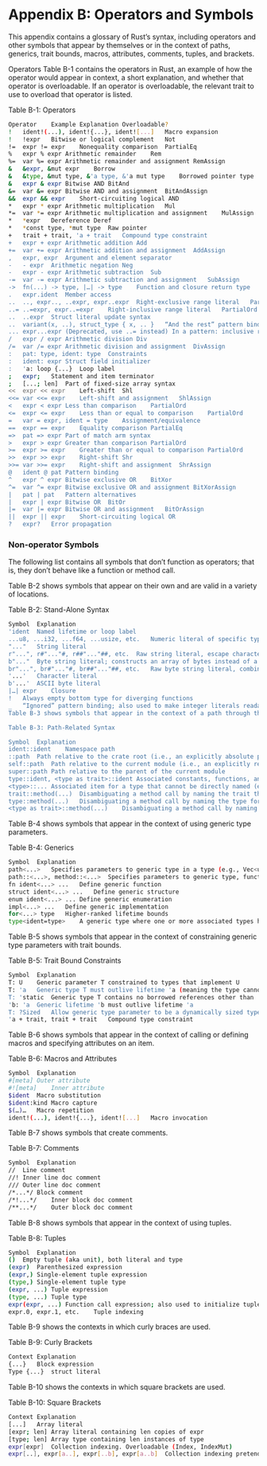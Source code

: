 # Appendix B: Operators and Symbols

This appendix contains a glossary of Rust’s syntax, including operators and other symbols that appear by themselves or in the context of paths, generics, trait bounds, macros, attributes, comments, tuples, and brackets.

Operators
Table B-1 contains the operators in Rust, an example of how the operator would appear in context, a short explanation, and whether that operator is overloadable. If an operator is overloadable, the relevant trait to use to overload that operator is listed.

Table B-1: Operators
```bash
Operator	Example	Explanation	Overloadable?
!	ident!(...), ident!{...}, ident![...]	Macro expansion	
!	!expr	Bitwise or logical complement	Not
!=	expr != expr	Nonequality comparison	PartialEq
%	expr % expr	Arithmetic remainder	Rem
%=	var %= expr	Arithmetic remainder and assignment	RemAssign
&	&expr, &mut expr	Borrow	
&	&type, &mut type, &'a type, &'a mut type	Borrowed pointer type	
&	expr & expr	Bitwise AND	BitAnd
&=	var &= expr	Bitwise AND and assignment	BitAndAssign
&&	expr && expr	Short-circuiting logical AND	
*	expr * expr	Arithmetic multiplication	Mul
*=	var *= expr	Arithmetic multiplication and assignment	MulAssign
*	*expr	Dereference	Deref
*	*const type, *mut type	Raw pointer	
+	trait + trait, 'a + trait	Compound type constraint	
+	expr + expr	Arithmetic addition	Add
+=	var += expr	Arithmetic addition and assignment	AddAssign
,	expr, expr	Argument and element separator	
-	- expr	Arithmetic negation	Neg
-	expr - expr	Arithmetic subtraction	Sub
-=	var -= expr	Arithmetic subtraction and assignment	SubAssign
->	fn(...) -> type, |…| -> type	Function and closure return type	
.	expr.ident	Member access	
..	.., expr.., ..expr, expr..expr	Right-exclusive range literal	PartialOrd
..=	..=expr, expr..=expr	Right-inclusive range literal	PartialOrd
..	..expr	Struct literal update syntax	
..	variant(x, ..), struct_type { x, .. }	“And the rest” pattern binding	
...	expr...expr	(Deprecated, use ..= instead) In a pattern: inclusive range pattern	
/	expr / expr	Arithmetic division	Div
/=	var /= expr	Arithmetic division and assignment	DivAssign
:	pat: type, ident: type	Constraints	
:	ident: expr	Struct field initializer	
:	'a: loop {...}	Loop label	
;	expr;	Statement and item terminator	
;	[...; len]	Part of fixed-size array syntax	
<<	expr << expr	Left-shift	Shl
<<=	var <<= expr	Left-shift and assignment	ShlAssign
<	expr < expr	Less than comparison	PartialOrd
<=	expr <= expr	Less than or equal to comparison	PartialOrd
=	var = expr, ident = type	Assignment/equivalence	
==	expr == expr	Equality comparison	PartialEq
=>	pat => expr	Part of match arm syntax	
>	expr > expr	Greater than comparison	PartialOrd
>=	expr >= expr	Greater than or equal to comparison	PartialOrd
>>	expr >> expr	Right-shift	Shr
>>=	var >>= expr	Right-shift and assignment	ShrAssign
@	ident @ pat	Pattern binding	
^	expr ^ expr	Bitwise exclusive OR	BitXor
^=	var ^= expr	Bitwise exclusive OR and assignment	BitXorAssign
|	pat | pat	Pattern alternatives	
|	expr | expr	Bitwise OR	BitOr
|=	var |= expr	Bitwise OR and assignment	BitOrAssign
||	expr || expr	Short-circuiting logical OR	
?	expr?	Error propagation	
```
### Non-operator Symbols
The following list contains all symbols that don’t function as operators; that is, they don’t behave like a function or method call.

Table B-2 shows symbols that appear on their own and are valid in a variety of locations.

Table B-2: Stand-Alone Syntax
```bash
Symbol	Explanation
'ident	Named lifetime or loop label
...u8, ...i32, ...f64, ...usize, etc.	Numeric literal of specific type
"..."	String literal
r"...", r#"..."#, r##"..."##, etc.	Raw string literal, escape characters not processed
b"..."	Byte string literal; constructs an array of bytes instead of a string
br"...", br#"..."#, br##"..."##, etc.	Raw byte string literal, combination of raw and byte string literal
'...'	Character literal
b'...'	ASCII byte literal
|…| expr	Closure
!	Always empty bottom type for diverging functions
_	“Ignored” pattern binding; also used to make integer literals readable
Table B-3 shows symbols that appear in the context of a path through the module hierarchy to an item.

Table B-3: Path-Related Syntax

Symbol	Explanation
ident::ident	Namespace path
::path	Path relative to the crate root (i.e., an explicitly absolute path)
self::path	Path relative to the current module (i.e., an explicitly relative path).
super::path	Path relative to the parent of the current module
type::ident, <type as trait>::ident	Associated constants, functions, and types
<type>::...	Associated item for a type that cannot be directly named (e.g., <&T>::..., <[T]>::..., etc.)
trait::method(...)	Disambiguating a method call by naming the trait that defines it
type::method(...)	Disambiguating a method call by naming the type for which it’s defined
<type as trait>::method(...)	Disambiguating a method call by naming the trait and type
```
Table B-4 shows symbols that appear in the context of using generic type parameters.

Table B-4: Generics
```bash
Symbol	Explanation
path<...>	Specifies parameters to generic type in a type (e.g., Vec<u8>)
path::<...>, method::<...>	Specifies parameters to generic type, function, or method in an expression; often referred to as turbofish (e.g., "42".parse::<i32>())
fn ident<...> ...	Define generic function
struct ident<...> ...	Define generic structure
enum ident<...> ...	Define generic enumeration
impl<...> ...	Define generic implementation
for<...> type	Higher-ranked lifetime bounds
type<ident=type>	A generic type where one or more associated types have specific assignments (e.g., Iterator<Item=T>)
```
Table B-5 shows symbols that appear in the context of constraining generic type parameters with trait bounds.

Table B-5: Trait Bound Constraints
```bash
Symbol	Explanation
T: U	Generic parameter T constrained to types that implement U
T: 'a	Generic type T must outlive lifetime 'a (meaning the type cannot transitively contain any references with lifetimes shorter than 'a)
T: 'static	Generic type T contains no borrowed references other than 'static ones
'b: 'a	Generic lifetime 'b must outlive lifetime 'a
T: ?Sized	Allow generic type parameter to be a dynamically sized type
'a + trait, trait + trait	Compound type constraint
```
Table B-6 shows symbols that appear in the context of calling or defining macros and specifying attributes on an item.

Table B-6: Macros and Attributes
```bash
Symbol	Explanation
#[meta]	Outer attribute
#![meta]	Inner attribute
$ident	Macro substitution
$ident:kind	Macro capture
$(…)…	Macro repetition
ident!(...), ident!{...}, ident![...]	Macro invocation
```
Table B-7 shows symbols that create comments.

Table B-7: Comments
```bash
Symbol	Explanation
//	Line comment
//!	Inner line doc comment
///	Outer line doc comment
/*...*/	Block comment
/*!...*/	Inner block doc comment
/**...*/	Outer block doc comment
```
Table B-8 shows symbols that appear in the context of using tuples.

Table B-8: Tuples
```bash
Symbol	Explanation
()	Empty tuple (aka unit), both literal and type
(expr)	Parenthesized expression
(expr,)	Single-element tuple expression
(type,)	Single-element tuple type
(expr, ...)	Tuple expression
(type, ...)	Tuple type
expr(expr, ...)	Function call expression; also used to initialize tuple structs and tuple enum variants
expr.0, expr.1, etc.	Tuple indexing
```
Table B-9 shows the contexts in which curly braces are used.

Table B-9: Curly Brackets
```bash
Context	Explanation
{...}	Block expression
Type {...}	struct literal
```
Table B-10 shows the contexts in which square brackets are used.

Table B-10: Square Brackets
```bash
Context	Explanation
[...]	Array literal
[expr; len]	Array literal containing len copies of expr
[type; len]	Array type containing len instances of type
expr[expr]	Collection indexing. Overloadable (Index, IndexMut)
expr[..], expr[a..], expr[..b], expr[a..b]	Collection indexing pretending to be collection slicing, using Range, RangeFrom, RangeTo, or RangeFull as the “index”
```
